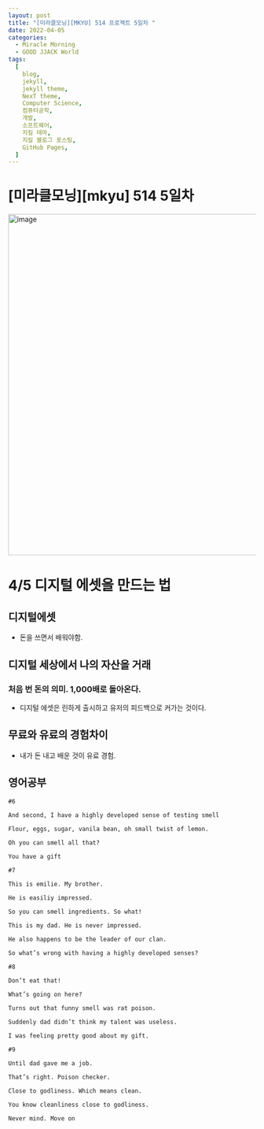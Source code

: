 ```yaml
---
layout: post
title: "[미라클모닝][MKYU] 514 프로젝트 5일차 "
date: 2022-04-05
categories:
  - Miracle Morning
  - GOOD JJACK World
tags:
  [
    blog,
    jekyll,
    jekyll theme,
    NexT theme,
    Computer Science,
    컴퓨터공학,
    개발,
    소프트웨어,
    지킬 테마,
    지킬 블로그 포스팅,
    GitHub Pages,
  ]
---
```


# [미라클모닝][mkyu] 514 5일차

<img width="693" alt="image" src="https://user-images.githubusercontent.com/37402136/161632282-6d3a61da-7429-4e03-a7de-bd7d03778dd7.png">

# 4/5 디지털 에셋을 만드는 법

## 디지털에셋

- 돈을 쓰면서 배워야함.

## 디지털 세상에서 나의 자산을 거래

### 처음 번 돈의 의미. 1,000배로 돌아온다.

- 디지털 에셋은 린하게 출시하고 유저의 피드백으로 커가는 것이다.

## 무료와 유료의 경험차이

- 내가 돈 내고 배운 것이 유료 경험.

## 영어공부

```
#6

And second, I have a highly developed sense of testing smell

Flour, eggs, sugar, vanila bean, oh small twist of lemon.

Oh you can smell all that?

You have a gift

#7

This is emilie. My brother.

He is easiliy impressed.

So you can smell ingredients. So what!

This is my dad. He is never impressed.

He also happens to be the leader of our clan.

So what’s wrong with having a highly developed senses?

#8

Don’t eat that!

What’s going on here?

Turns out that funny smell was rat poison.

Suddenly dad didn’t think my talent was useless.

I was feeling pretty good about my gift.

#9

Until dad gave me a job.

That’s right. Poison checker.

Close to godliness. Which means clean.

You know cleanliness close to godliness.

Never mind. Move on
```
